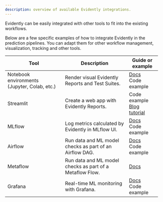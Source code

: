 ```yaml
---
description: overview of available Evidently integrations.
---
```


Evidently can be easily integrated with other tools to fit into the existing workflows.

Below are a few specific examples of how to integrate Evidently in the prediction pipelines. You can adapt them for other workflow management, visualization, tracking and other tools.

| Tool | Description | Guide or example |
|---|---|---|
| Notebook environments (Jupyter, Colab, etc.) | Render visual Evidently Reports and Test Suites. | [Docs](notebook-environments.md)<br>Code example |
| Streamlit | Create a web app with Evidently Reports.  | Code example<br>[Blog tutorial](https://www.evidentlyai.com/blog/ml-model-monitoring-dashboard-tutorial) |
| MLflow | Log metrics calculated by Evidently in MLflow UI. | [Docs](evidently-and-mlflow.md)<br>Code example |
| Airflow | Run data and ML model checks as part of an Airflow DAG. | [Docs](evidently-and-airflow.md)<br>Code example |
| Metaflow | Run data and ML model checks as part of a Metaflow Flow. | [Docs](evidently-and-metaflow.md) |
| Grafana | Real-time ML monitoring with Grafana.  | [Docs](evidently-and-grafana.md)<br>Code example |
